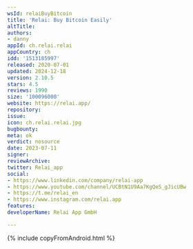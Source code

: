 ```yaml
---
wsId: relaiBuyBitcoin
title: 'Relai: Buy Bitcoin Easily'
altTitle: 
authors:
- danny
appId: ch.relai.relai
appCountry: ch
idd: '1513185997'
released: 2020-07-01
updated: 2024-12-18
version: 2.10.5
stars: 4.5
reviews: 1990
size: '100096000'
website: https://relai.app/
repository: 
issue: 
icon: ch.relai.relai.jpg
bugbounty: 
meta: ok
verdict: nosource
date: 2023-07-11
signer: 
reviewArchive: 
twitter: Relai_app
social:
- https://www.linkedin.com/company/relai-app
- https://www.youtube.com/channel/UCBtN1U9Aa7KgQeS_gJicUBw
- https://t.me/relai_en
- https://www.instagram.com/relai.app
features: 
developerName: Relai App GmbH

---
```


{% include copyFromAndroid.html %}
